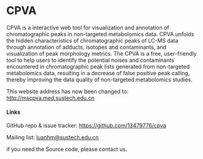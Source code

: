 # CPVA

CPVA is a interactive web tool for visualization and annotation of chromatographic peaks in non-targeted metabolomics data. CPVA unfolds the hidden characteristics of chromatographic peaks of LC-MS data through annotation of adducts, isotopes and contaminants, and visualization of peak morphology metrics. The CPVA is a free, user-friendly tool to help users to identify the potential noises and contaminants encountered in chromatographic peak lists generated from non-targeted metabolomics data, resulting in a decrease of false positive peak calling, thereby improving the data quality of non-targeted metabolomics studies.

This website address has now been changed to: http://mscpva.med.sustech.edu.cn
  
#### Links
  
GitHub repo & issue tracker: https://github.com/13479776/cpva

Mailing list: luanhm@sustech.edu.cn

if you need the Source code, please contact us.
